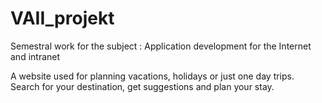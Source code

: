 # VAII_projekt
Semestral work for the subject : Application development for the Internet and intranet

A website used for planning vacations, holidays or just one day trips. Search for your destination, get suggestions and plan your stay.